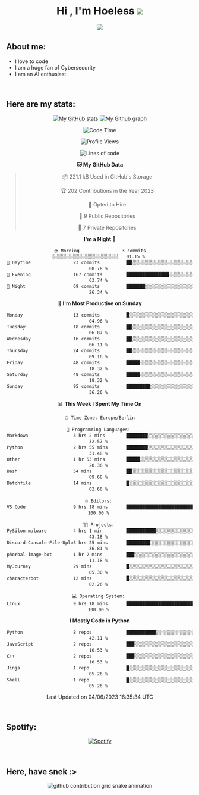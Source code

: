 <h1 align="center">Hi , I'm Hoeless <img src="https://media.giphy.com/media/hvRJCLFzcasrR4ia7z/giphy.gif" width="35"></h1>
<p align="center">
  <a href="https://github.com/whois-hoeless"><img src="https://readme-typing-svg.demolab.com?font=Roboto+Mono&weight=300&size=28&duration=4000&pause=100&color=C109F7&center=true&vCenter=true&width=580&height=127&lines=I'm+a+programmer;I'm+an+AI+enthusiast;I'm+a+big+fan+of+Neural+Networks;I'm+interested+in+Computer+Science;I+love+Cybersecurity;By+the+way+I+use+Arch+%F0%9F%92%80"></a>
</p>

## About me:

- I love to code
- I am a huge fan of Cybersecurity
- I am an AI enthusiast 

<br>

## Here are my stats:

<div align="center">
    
 [![My GitHub stats](https://github-readme-stats.vercel.app/api?username=whois-hoeless&count_private=true&show_icons=true&theme=radical)](https://github.com/whois-hoeless)
 [![My Github graph](http://github-profile-summary-cards.vercel.app/api/cards/profile-details?username=whois-hoeless&theme=radical)](https://github.com/whois-hoeless)

<!--START_SECTION:waka-->
![Code Time](http://img.shields.io/badge/Code%20Time-23%20hrs%202%20mins-blue)

![Profile Views](http://img.shields.io/badge/Profile%20Views-0-blue)

![Lines of code](https://img.shields.io/badge/From%20Hello%20World%20I%27ve%20Written-32.0%20thousand%20lines%20of%20code-blue)

**🐱 My GitHub Data** 

> 📦 221.1 kB Used in GitHub's Storage 
 > 
> 🏆 202 Contributions in the Year 2023
 > 
> 💼 Opted to Hire
 > 
> 📜 9 Public Repositories 
 > 
> 🔑 7 Private Repositories 
 > 
**I'm a Night 🦉** 

```text
🌞 Morning                3 commits           ░░░░░░░░░░░░░░░░░░░░░░░░░   01.15 % 
🌆 Daytime                23 commits          ██░░░░░░░░░░░░░░░░░░░░░░░   08.78 % 
🌃 Evening                167 commits         ████████████████░░░░░░░░░   63.74 % 
🌙 Night                  69 commits          ███████░░░░░░░░░░░░░░░░░░   26.34 % 
```
📅 **I'm Most Productive on Sunday** 

```text
Monday                   13 commits          █░░░░░░░░░░░░░░░░░░░░░░░░   04.96 % 
Tuesday                  18 commits          ██░░░░░░░░░░░░░░░░░░░░░░░   06.87 % 
Wednesday                16 commits          ██░░░░░░░░░░░░░░░░░░░░░░░   06.11 % 
Thursday                 24 commits          ██░░░░░░░░░░░░░░░░░░░░░░░   09.16 % 
Friday                   48 commits          █████░░░░░░░░░░░░░░░░░░░░   18.32 % 
Saturday                 48 commits          █████░░░░░░░░░░░░░░░░░░░░   18.32 % 
Sunday                   95 commits          █████████░░░░░░░░░░░░░░░░   36.26 % 
```


📊 **This Week I Spent My Time On** 

```text
🕑︎ Time Zone: Europe/Berlin

💬 Programming Languages: 
Markdown                 3 hrs 2 mins        ████████░░░░░░░░░░░░░░░░░   32.57 % 
Python                   2 hrs 55 mins       ████████░░░░░░░░░░░░░░░░░   31.48 % 
Other                    1 hr 53 mins        █████░░░░░░░░░░░░░░░░░░░░   20.36 % 
Bash                     54 mins             ██░░░░░░░░░░░░░░░░░░░░░░░   09.68 % 
Batchfile                14 mins             █░░░░░░░░░░░░░░░░░░░░░░░░   02.66 % 

🔥 Editors: 
VS Code                  9 hrs 18 mins       █████████████████████████   100.00 % 

🐱‍💻 Projects: 
PySilon-malware          4 hrs 1 min         ███████████░░░░░░░░░░░░░░   43.18 % 
Discord-Console-File-Uplo3 hrs 25 mins       █████████░░░░░░░░░░░░░░░░   36.81 % 
phorbal-image-bot        1 hr 2 mins         ███░░░░░░░░░░░░░░░░░░░░░░   11.18 % 
MyJourney                29 mins             █░░░░░░░░░░░░░░░░░░░░░░░░   05.30 % 
characterbot             12 mins             █░░░░░░░░░░░░░░░░░░░░░░░░   02.26 % 

💻 Operating System: 
Linux                    9 hrs 18 mins       █████████████████████████   100.00 % 
```

**I Mostly Code in Python** 

```text
Python                   8 repos             ███████████░░░░░░░░░░░░░░   42.11 % 
JavaScript               2 repos             ███░░░░░░░░░░░░░░░░░░░░░░   10.53 % 
C++                      2 repos             ███░░░░░░░░░░░░░░░░░░░░░░   10.53 % 
Jinja                    1 repo              █░░░░░░░░░░░░░░░░░░░░░░░░   05.26 % 
Shell                    1 repo              █░░░░░░░░░░░░░░░░░░░░░░░░   05.26 % 
```




 Last Updated on 04/06/2023 16:35:34 UTC
<!--END_SECTION:waka-->
</div>
<br>

## Spotify:

<div align="center">

[![Spotify](https://whois-hoeless.vercel.app/api/spotify?background_color=0d1117&border_color=090d13)](https://open.spotify.com/user/heanchenhorst)
</div>

<br>

## Here, have snek :>
<div align="center">
<picture>
  <source media="(prefers-color-scheme: dark)" srcset="https://raw.githubusercontent.com/whois-hoeless/whois-hoeless/output/github-contribution-grid-snake-dark.svg">
  <source media="(prefers-color-scheme: light)" srcset="https://raw.githubusercontent.com/whois-hoeless/whois-hoeless/output/github-contribution-grid-snake.svg">
  <img alt="github contribution grid snake animation" src="https://raw.githubusercontent.com/whois-hoeless/whois-hoeless/output/github-contribution-grid-snake.svg">
</div>

